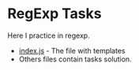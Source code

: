 # RegExp Tasks
Here I practice in regexp.

* [index.js](https://github.com/kukabuu/RegExp/index.js) - The file with templates
* Others files contain tasks solution.